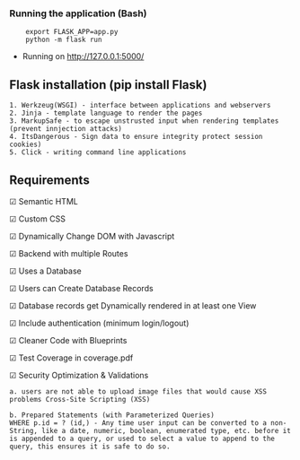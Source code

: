 ### Running the application (Bash)
        export FLASK_APP=app.py
        python -m flask run

 * Running on http://127.0.0.1:5000/

 ## Flask installation (pip install Flask)
    1. Werkzeug(WSGI) - interface between applications and webservers
    2. Jinja - template language to render the pages 
    3. MarkupSafe - to escape unstrusted input when rendering templates (prevent innjection attacks)
    4. ItsDangerous - Sign data to ensure integrity protect session cookies)
    5. Click - writing command line applications



## Requirements
&#9745; Semantic HTML

&#9745; Custom CSS

&#9745; Dynamically Change DOM 
with Javascript

&#9745; Backend with multiple Routes

&#9745; Uses a Database

&#9745; Users can Create Database Records

&#9745; Database records get Dynamically rendered in at least one View

&#9745; Include authentication (minimum login/logout)

&#9745; Cleaner Code with Blueprints

&#9745; Test Coverage in coverage.pdf
 
 &#9745; Security Optimization & Validations

    a. users are not able to upload image files that would cause XSS problems Cross-Site Scripting (XSS)
    
    b. Prepared Statements (with Parameterized Queries)
    WHERE p.id = ? (id,) - Any time user input can be converted to a non-String, like a date, numeric, boolean, enumerated type, etc. before it is appended to a query, or used to select a value to append to the query, this ensures it is safe to do so.